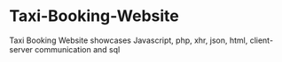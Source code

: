 # Taxi-Booking-Website
Taxi Booking Website showcases Javascript, php, xhr, json, html, client-server communication and sql
